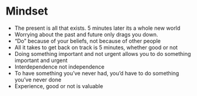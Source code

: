 # Mindset
- The present is all that exists. 5 minutes later its a whole new world
- Worrying about the past and future only drags you down.
- “Do” because of your beliefs, not because of other people 
- All it takes to get back on track is 5 minutes, whether good or not
- Doing something important and not urgent allows you to do something important and urgent
- Interdependence not independence
- To have something you’ve never had, you’d have to do something you’ve never done
- Experience, good or not is valuable
